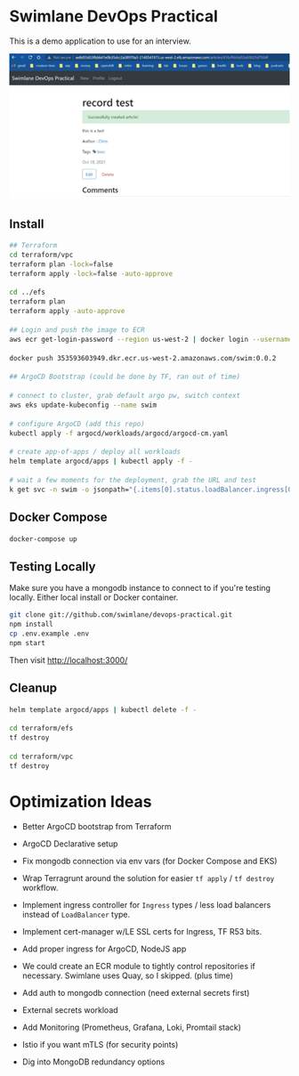 # Swimlane DevOps Practical

This is a demo application to use for an interview.

![screenshot](images/practical-record.JPG)

## Install

```bash
## Terraform
cd terraform/vpc
terraform plan -lock=false
terraform apply -lock=false -auto-approve

cd ../efs
terraform plan
terraform apply -auto-approve

## Login and push the image to ECR
aws ecr get-login-password --region us-west-2 | docker login --username AWS --password-stdin 353593603949.dkr.ecr.us-west-2.amazonaws.com

docker push 353593603949.dkr.ecr.us-west-2.amazonaws.com/swim:0.0.2

## ArgoCD Bootstrap (could be done by TF, ran out of time)

# connect to cluster, grab default argo pw, switch context
aws eks update-kubeconfig --name swim

# configure ArgoCD (add this repo)
kubectl apply -f argocd/workloads/argocd/argocd-cm.yaml

# create app-of-apps / deploy all workloads
helm template argocd/apps | kubectl apply -f -

# wait a few moments for the deployment, grab the URL and test
k get svc -n swim -o jsonpath="{.items[0].status.loadBalancer.ingress[0].hostname}"

```

## Docker Compose

```bash
docker-compose up

```

## Testing Locally

Make sure you have a mongodb instance to connect to if you're testing locally.  Either local install or Docker container.

```bash
git clone git://github.com/swimlane/devops-practical.git
npm install
cp .env.example .env
npm start

```

Then visit [http://localhost:3000/](http://localhost:3000/)


## Cleanup

```bash
helm template argocd/apps | kubectl delete -f -

cd terraform/efs
tf destroy

cd terraform/vpc
tf destroy

```

# Optimization Ideas

- Better ArgoCD bootstrap from Terraform

- ArgoCD Declarative setup

- Fix mongodb connection via env vars (for Docker Compose and EKS)

- Wrap Terragrunt around the solution for easier `tf apply` / `tf destroy` workflow.

- Implement ingress controller for `Ingress` types / less load balancers instead of `LoadBalancer` type.

- Implement cert-manager w/LE SSL certs for Ingress, TF R53 bits.

- Add proper ingress for ArgoCD, NodeJS app

- We could create an ECR module to tightly control repositories if necessary.  Swimlane uses Quay, so I skipped.  (plus time)

- Add auth to mongodb connection (need external secrets first)

- External secrets workload

- Add Monitoring (Prometheus, Grafana, Loki, Promtail stack)

- Istio if you want mTLS (for security points)

- Dig into MongoDB redundancy options
